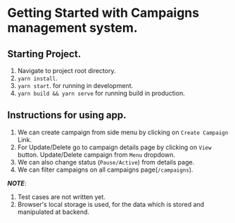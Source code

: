 # Getting Started with Campaigns management system.

## Starting Project.
1. Navigate to project root directory.
2. `yarn install`.
3. `yarn start`. for running in development.
4. `yarn build && yarn serve` for running build in production.

## Instructions for using app.
1. We can create campaign from side menu by clicking
   on `Create Campaign` Link.
2. For Update/Delete go to campaign details page by 
   clicking on `View` button. Update/Delete campaign from `Menu` dropdown.
3. We can also change status (`Pause/Active`) from details page.
4. We can filter campaigns on all campaigns page(`/campaigns`).

***NOTE***: 
1. Test cases are not written yet.
2. Browser's local storage is used, for the data which is stored and 
   manipulated at backend.